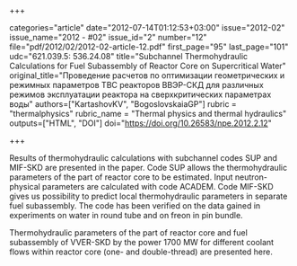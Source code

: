 +++

categories="article"
date="2012-07-14T01:12:53+03:00"
issue="2012-02"
issue_name="2012 - #02"
issue_id="2"
number="12"
file="pdf/2012/02/2012-02-article-12.pdf"
first_page="95"
last_page="101"
udc="621.039.5: 536.24.08"
title="Subchannel Thermohydraulic Calculations for Fuel Subassembly of Reactor Core on Supercritical Water"
original_title="Проведение расчетов по оптимизации геометрических и режимных параметров ТВС реакторов ВВЭР-СКД для различных режимов эксплуатации реактора на сверхкритических параметрах воды"
authors=["KartashovKV", "BogoslovskaiaGP"]
rubric = "thermalphysics"
rubric_name = "Thermal physics and thermal hydraulics"
outputs=["HTML", "DOI"]
doi="https://doi.org/10.26583/npe.2012.2.12"

+++

Results of thermohydraulic calculations with subchannel codes SUP and MIF-SKD are presented in the paper. Code SUP allows the thermohydraulic parameters of the part of reactor core to be estimated. Input neutron-physical parameters are calculated with code ACADEM. Code MIF-SKD gives us possibility to predict local thermohydraulic parameters in separate fuel subassembly. The code has been verified on the data gained in experiments on water in round tube and on freon in pin bundle.

Thermohydraulic parameters of the part of reactor core and fuel subassembly of VVER-SKD by the power 1700 MW for different coolant flows within reactor core (one- and double-thread) are presented here.